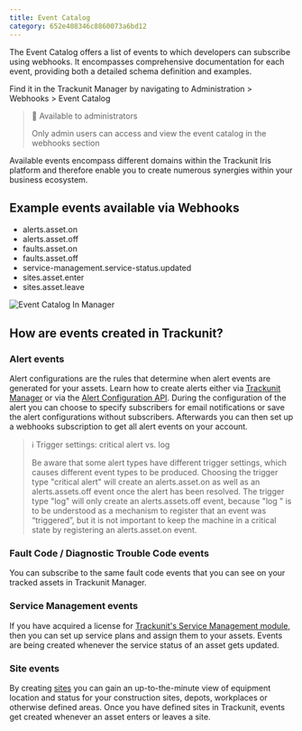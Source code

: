 ```yaml
---
title: Event Catalog
category: 652e408346c8860073a6bd12
---
```

The Event Catalog offers a list of events to which developers can subscribe using webhooks. It encompasses comprehensive documentation for each event, providing both a detailed schema definition and examples.

Find it in the Trackunit Manager by navigating to Administration > Webhooks > Event Catalog

> 🚧 Available to administrators
> 
> Only admin users can access and view the event catalog in the webhooks section

Available events encompass different domains within the Trackunit Iris platform and therefore enable you to create numerous synergies within your business ecosystem.

## Example events available via Webhooks
- alerts.asset.on
- alerts.asset.off
- faults.asset.on
- faults.asset.off
- service-management.service-status.updated
- sites.asset.enter
- sites.asset.leave

![Event Catalog In Manager](https://cdn.statically.io/gh/trackunit/developer-hub/master/guides/webhooks/webhooks-event_catalog.png)

## How are events created in Trackunit?

### Alert events
Alert configurations are the rules that determine when alert events are generated for your assets. Learn how to create alerts either via [Trackunit Manager](https://help.trackunit.com/en/articles/137636-how-do-i-work-with-alerts-in-trackunit-manager) or via the [Alert Configuration API](https://developers.trackunit.com/reference/alerts). During the configuration of the alert you can choose to specify subscribers for email notifications or save the alert configurations without subscribers. Afterwards you can then set up a webhooks subscription to get all alert events on your account.

> ℹ️ Trigger settings: critical alert vs. log
> 
> Be aware that some alert types have different trigger settings, which causes different event types to be produced. Choosing the trigger type "critical alert" will create an alerts.asset.on as well as an alerts.assets.off event once the alert has been resolved. The trigger type "log" will only create an alerts.assets.off event, because "log " is to be understood as a mechanism to register that an event was “triggered”, but it is not important to keep the machine in a critical state by registering an alerts.asset.on event.

### Fault Code / Diagnostic Trouble Code events
You can subscribe to the same fault code events that you can see on your tracked assets in Trackunit Manager.

### Service Management events
If you have acquired a license for [Trackunit's Service Management module](https://help.trackunit.com/en/articles/139653-what-is-service-management), then you can set up service plans and assign them to your assets. Events are being created whenever the service status of an asset gets updated.

### Site events
By creating [sites](https://help.trackunit.com/en/articles/138504-how-do-i-work-with-sites-in-trackunit-manager) you can gain an up-to-the-minute view of equipment location and status for your construction sites, depots, workplaces or otherwise defined areas. Once you have defined sites in Trackunit, events get created whenever an asset enters or leaves a site.
